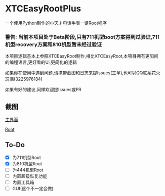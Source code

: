 # XTCEasyRootPlus

一个使用Python制作的小天才电话手表一键Root程序

### 警告: 当前本项目处于Beta阶段,只有711机型boot方案得到过验证,711机型recovery方案和810机型暂未经过验证

本项目逻辑基本上参照XTCEasyRoot制作,相比XTCEasyRoot,本项目拥有更阳间的编程语言,更好看的Ui,更简化的逻辑

如果你在使用中遇到问题,请携带截图和日志来提Issues(工单),也可以QQ联系花火玩偶(3225976184)

如果有好的建议,同样欢迎提Issues或PR

## 截图

[主界面](https://www.github.com/OnesoftQwQ/XTCEasyRootPlus/raw/refs/heads/main/images/ScreenShot_1.png)

[Root](https://www.github.com/OnesoftQwQ/XTCEasyRootPlus/raw/refs/heads/main/images/ScreenShot_2.png)

## To-Do

- [x] 为711机型Root
- [x] 为810机型Root
- [ ] 为444机型Root
- [ ] 内置超级恢复功能
- [ ] 内置工具箱
- [ ] GUI(这个不一定会做)